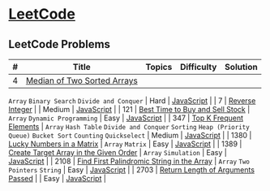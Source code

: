 # [LeetCode](https://leetcode.com/problemset/all/)

## LeetCode Problems

| #   | Title                                                                                     | Topics | Difficulty | Solution |
| --- | ----------------------------------------------------------------------------------------- | ------ | ---------- | -------- |
| 4   | [Median of Two Sorted Arrays](https://leetcode.com/problems/median-of-two-sorted-arrays/) |

`Array`
`Binary Search`
`Divide and Conquer` | Hard | [JavaScript](https://github.com/cundodev/leetcode-solutions/blob/master/Solutions/4.js) |
| 7 | [Reverse Integer](https://leetcode.com/problems/reverse-integer/) | | Medium | [JavaScript](https://github.com/cundodev/leetcode-solutions/blob/master/Solutions/7.js) |
| 121 | [Best Time to Buy and Sell Stock](https://leetcode.com/problems/best-time-to-buy-and-sell-stock/) | `Array` `Dynamic Programming` | Easy | [JavaScript](https://github.com/cundodev/leetcode-solutions/blob/master/Solutions/121.js) |
| 347 | [Top K Frequent Elements](https://leetcode.com/problems/top-k-frequent-elements/description/) | `Array` `Hash Table` `Divide and Conquer` `Sorting` `Heap (Priority Queue)` `Bucket Sort` `Counting` `Quickselect` | Medium | [JavaScript](https://github.com/cundodev/leetcode-solutions/blob/master/Solutions/347.js) |
| 1380 | [Lucky Numbers in a Matrix](https://leetcode.com/problems/lucky-numbers-in-a-matrix/) | `Array` `Matrix` | Easy | [JavaScript](https://github.com/cundodev/leetcode-solutions/blob/master/Solutions/1380.js) |
| 1389 | [Create Target Array in the Given Order](https://leetcode.com/problems/create-target-array-in-the-given-order/) | `Array` `Simulation` | Easy | [JavaScript](https://github.com/cundodev/leetcode-solutions/blob/master/Solutions/1389.js) |
| 2108 | [Find First Palindromic String in the Array](https://leetcode.com/problems/find-first-palindromic-string-in-the-array/) | `Array` `Two Pointers` `String` | Easy | [JavaScript](https://github.com/cundodev/leetcode-solutions/blob/master/Solutions/2108.js) |
| 2703 | [Return Length of Arguments Passed](https://leetcode.com/problems/return-length-of-arguments-passed/description/) | | Easy | [JavaScript](https://github.com/cundodev/leetcode-solutions/blob/master/Solutions/2703.js) |
